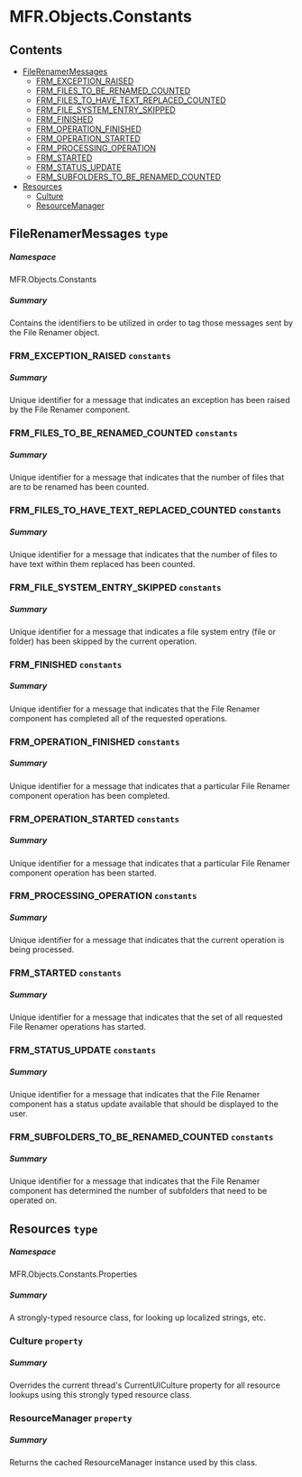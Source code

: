 <a name='assembly'></a>
# MFR.Objects.Constants

## Contents

- [FileRenamerMessages](#T-MFR-Objects-Constants-FileRenamerMessages 'MFR.Objects.Constants.FileRenamerMessages')
  - [FRM_EXCEPTION_RAISED](#F-MFR-Objects-Constants-FileRenamerMessages-FRM_EXCEPTION_RAISED 'MFR.Objects.Constants.FileRenamerMessages.FRM_EXCEPTION_RAISED')
  - [FRM_FILES_TO_BE_RENAMED_COUNTED](#F-MFR-Objects-Constants-FileRenamerMessages-FRM_FILES_TO_BE_RENAMED_COUNTED 'MFR.Objects.Constants.FileRenamerMessages.FRM_FILES_TO_BE_RENAMED_COUNTED')
  - [FRM_FILES_TO_HAVE_TEXT_REPLACED_COUNTED](#F-MFR-Objects-Constants-FileRenamerMessages-FRM_FILES_TO_HAVE_TEXT_REPLACED_COUNTED 'MFR.Objects.Constants.FileRenamerMessages.FRM_FILES_TO_HAVE_TEXT_REPLACED_COUNTED')
  - [FRM_FILE_SYSTEM_ENTRY_SKIPPED](#F-MFR-Objects-Constants-FileRenamerMessages-FRM_FILE_SYSTEM_ENTRY_SKIPPED 'MFR.Objects.Constants.FileRenamerMessages.FRM_FILE_SYSTEM_ENTRY_SKIPPED')
  - [FRM_FINISHED](#F-MFR-Objects-Constants-FileRenamerMessages-FRM_FINISHED 'MFR.Objects.Constants.FileRenamerMessages.FRM_FINISHED')
  - [FRM_OPERATION_FINISHED](#F-MFR-Objects-Constants-FileRenamerMessages-FRM_OPERATION_FINISHED 'MFR.Objects.Constants.FileRenamerMessages.FRM_OPERATION_FINISHED')
  - [FRM_OPERATION_STARTED](#F-MFR-Objects-Constants-FileRenamerMessages-FRM_OPERATION_STARTED 'MFR.Objects.Constants.FileRenamerMessages.FRM_OPERATION_STARTED')
  - [FRM_PROCESSING_OPERATION](#F-MFR-Objects-Constants-FileRenamerMessages-FRM_PROCESSING_OPERATION 'MFR.Objects.Constants.FileRenamerMessages.FRM_PROCESSING_OPERATION')
  - [FRM_STARTED](#F-MFR-Objects-Constants-FileRenamerMessages-FRM_STARTED 'MFR.Objects.Constants.FileRenamerMessages.FRM_STARTED')
  - [FRM_STATUS_UPDATE](#F-MFR-Objects-Constants-FileRenamerMessages-FRM_STATUS_UPDATE 'MFR.Objects.Constants.FileRenamerMessages.FRM_STATUS_UPDATE')
  - [FRM_SUBFOLDERS_TO_BE_RENAMED_COUNTED](#F-MFR-Objects-Constants-FileRenamerMessages-FRM_SUBFOLDERS_TO_BE_RENAMED_COUNTED 'MFR.Objects.Constants.FileRenamerMessages.FRM_SUBFOLDERS_TO_BE_RENAMED_COUNTED')
- [Resources](#T-MFR-Objects-Constants-Properties-Resources 'MFR.Objects.Constants.Properties.Resources')
  - [Culture](#P-MFR-Objects-Constants-Properties-Resources-Culture 'MFR.Objects.Constants.Properties.Resources.Culture')
  - [ResourceManager](#P-MFR-Objects-Constants-Properties-Resources-ResourceManager 'MFR.Objects.Constants.Properties.Resources.ResourceManager')

<a name='T-MFR-Objects-Constants-FileRenamerMessages'></a>
## FileRenamerMessages `type`

##### Namespace

MFR.Objects.Constants

##### Summary

Contains the identifiers to be utilized in order to tag those messages
sent by the File Renamer object.

<a name='F-MFR-Objects-Constants-FileRenamerMessages-FRM_EXCEPTION_RAISED'></a>
### FRM_EXCEPTION_RAISED `constants`

##### Summary

Unique identifier for a message that indicates an exception has been
raised by the File Renamer component.

<a name='F-MFR-Objects-Constants-FileRenamerMessages-FRM_FILES_TO_BE_RENAMED_COUNTED'></a>
### FRM_FILES_TO_BE_RENAMED_COUNTED `constants`

##### Summary

Unique identifier for a message that indicates that the number of
files that are to be renamed has been counted.

<a name='F-MFR-Objects-Constants-FileRenamerMessages-FRM_FILES_TO_HAVE_TEXT_REPLACED_COUNTED'></a>
### FRM_FILES_TO_HAVE_TEXT_REPLACED_COUNTED `constants`

##### Summary

Unique identifier for a message that indicates that the number of
files to have text within them replaced has been counted.

<a name='F-MFR-Objects-Constants-FileRenamerMessages-FRM_FILE_SYSTEM_ENTRY_SKIPPED'></a>
### FRM_FILE_SYSTEM_ENTRY_SKIPPED `constants`

##### Summary

Unique identifier for a message that indicates a file system entry
(file or folder) has been skipped by the current operation.

<a name='F-MFR-Objects-Constants-FileRenamerMessages-FRM_FINISHED'></a>
### FRM_FINISHED `constants`

##### Summary

Unique identifier for a message that indicates that the File Renamer
component has completed all of the requested operations.

<a name='F-MFR-Objects-Constants-FileRenamerMessages-FRM_OPERATION_FINISHED'></a>
### FRM_OPERATION_FINISHED `constants`

##### Summary

Unique identifier for a message that indicates that a particular
File Renamer component operation has been completed.

<a name='F-MFR-Objects-Constants-FileRenamerMessages-FRM_OPERATION_STARTED'></a>
### FRM_OPERATION_STARTED `constants`

##### Summary

Unique identifier for a message that indicates that a particular
File Renamer component operation has been started.

<a name='F-MFR-Objects-Constants-FileRenamerMessages-FRM_PROCESSING_OPERATION'></a>
### FRM_PROCESSING_OPERATION `constants`

##### Summary

Unique identifier for a message that indicates that the current
operation is being processed.

<a name='F-MFR-Objects-Constants-FileRenamerMessages-FRM_STARTED'></a>
### FRM_STARTED `constants`

##### Summary

Unique identifier for a message that indicates that the set of all
requested File Renamer operations has started.

<a name='F-MFR-Objects-Constants-FileRenamerMessages-FRM_STATUS_UPDATE'></a>
### FRM_STATUS_UPDATE `constants`

##### Summary

Unique identifier for a message that indicates that the File Renamer
component has a status update available that should be displayed to
the user.

<a name='F-MFR-Objects-Constants-FileRenamerMessages-FRM_SUBFOLDERS_TO_BE_RENAMED_COUNTED'></a>
### FRM_SUBFOLDERS_TO_BE_RENAMED_COUNTED `constants`

##### Summary

Unique identifier for a message that indicates that the File Renamer
component has determined the number of subfolders that need to be
operated on.

<a name='T-MFR-Objects-Constants-Properties-Resources'></a>
## Resources `type`

##### Namespace

MFR.Objects.Constants.Properties

##### Summary

A strongly-typed resource class, for looking up localized strings, etc.

<a name='P-MFR-Objects-Constants-Properties-Resources-Culture'></a>
### Culture `property`

##### Summary

Overrides the current thread's CurrentUICulture property for all
  resource lookups using this strongly typed resource class.

<a name='P-MFR-Objects-Constants-Properties-Resources-ResourceManager'></a>
### ResourceManager `property`

##### Summary

Returns the cached ResourceManager instance used by this class.
